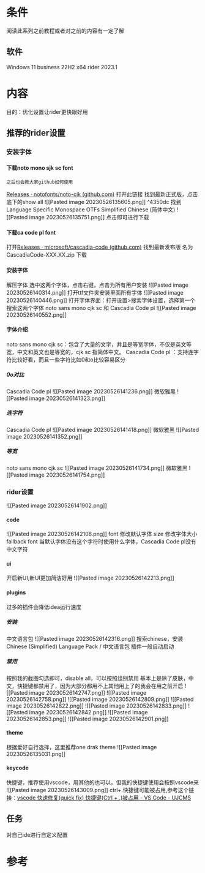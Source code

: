 # 条件
阅读此系列之前教程或者对之前的内容有一定了解
## 软件
Windows 11 business 22H2 x64
rider 2023.1
# 内容
目的：优化设置让rider更快跟好用
## 推荐的rider设置
### 安装字体
#### 下载noto mono sjk sc font
	之后也会教大家github如何使用
[Releases · notofonts/noto-cjk (github.com)](https://github.com/notofonts/noto-cjk/releases) 打开此链接
找到最新正式版，点击底下的show all
![[Pasted image 20230526135605.png]] ^4350dc
找到 Language Specific Monospace OTFs Simplified Chinese (简体中文)
![[Pasted image 20230526135751.png]]
点击即可进行下载
#### 下载ca code pl font
打开[Releases · microsoft/cascadia-code (github.com)](https://github.com/microsoft/cascadia-code/releases)
找到最新发布版 名为 CascadiaCode-XXX.XX.zip 下载
#### 安装字体
解压字体
选中这两个字体，点击右键，点击为所有用户安装
![[Pasted image 20230526140314.png]]
打开ttf文件夹安装里面所有字体
![[Pasted image 20230526140446.png]]
打开字体界面：打开设置>搜索字体设置，选择第一个
搜索这两个字体
noto sans mono cjk sc 和 Cascadia Code pl
![[Pasted image 20230526140552.png]]
#### 字体介绍
noto sans mono cjk sc：包含了大量的文字，并且是等宽字体，不仅是英文等宽，中文和英文也是等宽的，cjk sc 指简体中文。
Cascadia Code pl ：支持连字符比较好看，而且一些字符比如0和o比较容易区分
##### 0o对比
Cascadia Code pl
![[Pasted image 20230526141236.png]]
微软雅黑
![[Pasted image 20230526141323.png]]
##### 连字符
Cascadia Code pl
![[Pasted image 20230526141418.png]]
微软雅黑
![[Pasted image 20230526141352.png]]
##### 等宽
noto sans mono cjk sc
![[Pasted image 20230526141734.png]]
微软雅黑
![[Pasted image 20230526141754.png]]
### rider设置
![[Pasted image 20230526141902.png]]
#### code
![[Pasted image 20230526142108.png]]
font 修改默认字体
size 修改字体大小
fallback font 当默认字体没有这个字符时使用什么字体，Cascadia Code pl没有中文字符
#### ui
开启新UI,新UI更加简洁好用
![[Pasted image 20230526142213.png]]
#### plugins
过多的插件会降低idea运行速度
##### 安装
中文语言包
![[Pasted image 20230526142316.png]]
搜索chinese，安装 Chinese ​(Simplified)​ Language Pack / 中文语言包
插件一般自动启动
##### 禁用
按照我的截图勾选即可，disable all，可以按照组别禁用
基本上是除了皮肤，中文，快捷键都禁用了，因为大部分都用不上其他用上了的我会在用之前开启
![[Pasted image 20230526142747.png]]
![[Pasted image 20230526142758.png]]
![[Pasted image 20230526142809.png]]
![[Pasted image 20230526142822.png]]
![[Pasted image 20230526142833.png]]
![[Pasted image 20230526142842.png]]
![[Pasted image 20230526142853.png]]
![[Pasted image 20230526142901.png]]
#### theme
根据爱好自行选择，这里推荐one drak theme
![[Pasted image 20230526135031.png]]
#### keycode
快捷键，推荐使用vscode，用其他的也可以，但我的快捷键使用会按照vscode来
![[Pasted image 20230526143009.png]]
ctrl+.快捷键可能被占用,参考这个链接：[vscode 快速修复(quick fix) 快捷键(Ctrl + .)被占用 - VS Code - UJCMS](https://www.ujcms.com/knowledge/527.html)
## 任务
对自己ide进行自定义配置
# 参考